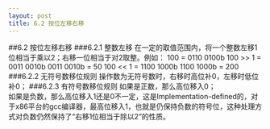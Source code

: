 ```yaml
---
layout: post
title: 6.2 按位左移右移
---
```


##6.2 按位左移右移
###6.2.1 整数左移
在一定的取值范围内，将一个整数左移1位相当于乘以2；右移一位相当于对2取整。例如：
    100 = 0110 0100b
    100 >> 1 = 0011 0010b
    0011 0010b = 50
    100 << 1 = 1100 1000b
    1100 1000b = 200
###6.2.2 无符号数移位规则
操作数为无符号数时，右移时高位补0，左移时低位补0；
###6.2.3 有符号数移位规则
如果是正数，那么高位移入0；<br>
如果是负数，那么高位移入1还是0不一定，这是Implementation-defined的，对于x86平台的gcc编译器，最高位移入1，也就是仍保持负数的符号位，这种处理方式对负数仍然保持了“右移1位相当于除以2”的性质。

